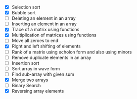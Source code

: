 - [x] Selection sort
- [x] Bubble sort
- [ ] Deleting an element in an array
- [ ] Inserting an element in an array
- [x] Trace of a matrix using functions
- [x] Multiplication of matrices using functions
- [ ] Move all zeroes to end
- [x] Right and left shifting of elements
- [ ] Rank of a matrix using echolon form and also using minors
- [ ] Remove duplicate elements in an array
- [ ] Insertion sort
- [ ] Sort array in wave form
- [ ] Find sub-array with given sum
- [x] Merge two arrays
- [ ] Binary Search
- [x] Reversing array elements
